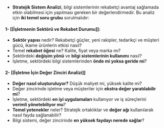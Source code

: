 - **Stratejik Sistem Analizi**, bilgi sistemlerinin rekabetçi avantaj sağlamada etkin olabilmesi için yapılması gereken bir değerlendirmedir. Bu analiz için **iki temel soru grubu** sorulmalıdır:
#### 1- [[İşletmenin Sektörü ve Rekabet Durumu]]:
- **Sektör yapısı** nedir? Rekabetçi güçler, yeni rakipler, tedarikçi ve müşteri gücü, ikame ürünlerin etkisi nasıl?
- Temel **rekabet öğesi** ne? Kalite, fiyat veya marka mı?
- Sektördeki **değişim yönü** ve **bilgi sistemlerinin kullanımı** nasıl?
- İşletme, sektördeki bilgi sistemlerinden **önde mi yoksa geride mi**?
    

#### 2- [[İşletme İçin Değer Zinciri Analizi]]
- **Değer nasıl oluşturuluyor?** Düşük maliyet mi, yüksek kalite mi?
- Değer zincirinde işletme veya müşteriler için **ekstra değer yaratılabilir mi**?
- İşletme, sektördeki **en iyi uygulamaları** kullanıyor ve iş süreçlerini **verimli yönetebiliyor mu**?
- **Temel yetenekler** neler? Stratejik ortaklıklar ve **değer ağı** kullanılarak nasıl fayda sağlanabilir?
- Bilgi sistemi, değer zincirinde **en yüksek faydayı nerede sağlar**?